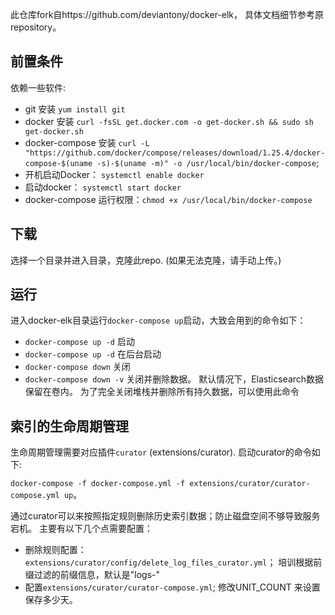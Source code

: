 此仓库fork自https://github.com/deviantony/docker-elk， 具体文档细节参考原repository。 

## 前置条件
依赖一些软件:
 - git  安装 `yum install git`
 - docker  安装 `curl -fsSL get.docker.com -o get-docker.sh && sudo sh get-docker.sh`
 - docker-compose 安装 `curl -L "https://github.com/docker/compose/releases/download/1.25.4/docker-compose-$(uname -s)-$(uname -m)" -o /usr/local/bin/docker-compose`;
 - 开机启动Docker： `systemctl enable docker`
 - 启动docker： `systemctl start docker`
 - docker-compose 运行权限：`chmod +x /usr/local/bin/docker-compose`

## 下载
选择一个目录并进入目录，克隆此repo. (如果无法克隆，请手动上传。)

## 运行
进入docker-elk目录运行`docker-compose up`启动，大致会用到的命令如下：
 - `docker-compose up -d` 启动
 - `docker-compose up -d` 在后台启动
 - `docker-compose down` 关闭
 - `docker-compose down -v` 关闭并删除数据。 默认情况下，Elasticsearch数据保留在卷内。 为了完全关闭堆栈并删除所有持久数据，可以使用此命令


## 索引的生命周期管理
生命周期管理需要对应插件`curator` (extensions/curator). 启动curator的命令如下:

`docker-compose -f docker-compose.yml -f extensions/curator/curator-compose.yml up`。 

通过curator可以来按照指定规则删除历史索引数据；防止磁盘空间不够导致服务宕机。 主要有以下几个点需要配置：
 - 删除规则配置：`extensions/curator/config/delete_log_files_curator.yml`； 培训根据前缀过滤的前缀信息，默认是"logs-"
 - 配置`extensions/curator/curator-compose.yml`; 修改UNIT_COUNT 来设置保存多少天。


